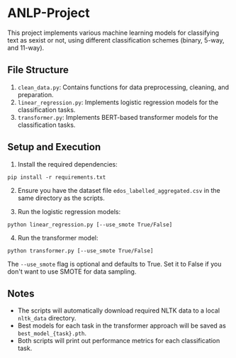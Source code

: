 # ANLP-Project

This project implements various machine learning models for classifying text as sexist or not, using different classification schemes (binary, 5-way, and 11-way).

## File Structure

1. `clean_data.py`: Contains functions for data preprocessing, cleaning, and preparation.
2. `linear_regression.py`: Implements logistic regression models for the classification tasks.
3. `transformer.py`: Implements BERT-based transformer models for the classification tasks.

## Setup and Execution

1. Install the required dependencies:

```pip install -r requirements.txt```

2. Ensure you have the dataset file `edos_labelled_aggregated.csv` in the same directory as the scripts.

3. Run the logistic regression models:

```python linear_regression.py [--use_smote True/False]```

4. Run the transformer model:

```python transformer.py [--use_smote True/False]```


The `--use_smote` flag is optional and defaults to True. Set it to False if you don't want to use SMOTE for data sampling.

## Notes

- The scripts will automatically download required NLTK data to a local `nltk_data` directory.
- Best models for each task in the transformer approach will be saved as `best_model_{task}.pth`.
- Both scripts will print out performance metrics for each classification task.
